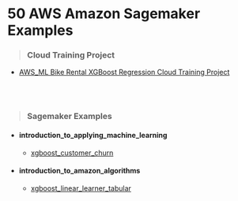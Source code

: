 # 50 AWS Amazon Sagemaker Examples



>### Cloud Training Project

- [AWS_ML Bike Rental XGBoost Regression Cloud Training Project](https://github.com/celik-muhammed/AWS_ML-Bike-Rental-Regression-Cloud-Training-Project/blob/master/README.md)



<br><br>
>### Sagemaker Examples
- #### introduction_to_applying_machine_learning
    - [xgboost_customer_churn](./xgboost_customer_churn_2023-01-23/xgboost_customer_churn.ipynb)


- #### introduction_to_amazon_algorithms
    - [xgboost_linear_learner_tabular](./xgboost_customer_churn_2023-01-23/xgboost_customer_churn.ipynb)
